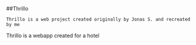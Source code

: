 ##Thrillo

`Thrillo is a web project created originally by Jonas S. and recreated by me`

<p> Thrillo is a webapp created for a hotel</p>
